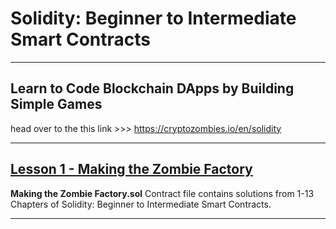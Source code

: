 # Solidity: Beginner to Intermediate Smart Contracts
---

## Learn to Code Blockchain DApps by Building Simple Games 
head over to the this link >>> 
https://cryptozombies.io/en/solidity

---

## [Lesson 1 - Making the Zombie Factory ](https://github.com/Lynk4/CryptoZombies/blob/main/Solidity%3A-Beginner-to-Intermediate-Smart-Contracts/Making%20the%20Zombie%20Factory.sol)



 **Making the Zombie Factory.sol** Contract file contains solutions from 1-13 Chapters of Solidity: Beginner to Intermediate Smart Contracts.

 ---

 

